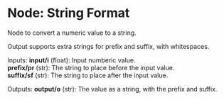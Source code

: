 # Node: String Format

Node to convert a numeric value to a string.

Output supports extra strings for prefix and suffix, with whitespaces.

Inputs:
    **input/i** (float): Input numberic value.   
    **prefix/pr** (str): The string to place before the input value.   
    **suffix/sf** (str): The string to place after the input value.   

Outputs:
    **output/o** (str): The value as a string, with the prefix and suffix.